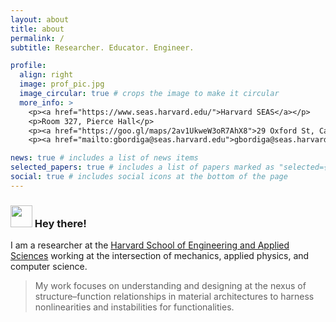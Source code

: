 ```yaml
---
layout: about
title: about
permalink: /
subtitle: Researcher. Educator. Engineer.

profile:
  align: right
  image: prof_pic.jpg
  image_circular: true # crops the image to make it circular
  more_info: >
    <p><a href="https://www.seas.harvard.edu/">Harvard SEAS</a></p>
    <p>Room 327, Pierce Hall</p>
    <p><a href="https://goo.gl/maps/2av1UkweW3oR7AhX8">29 Oxford St, Cambridge, MA 02138</a></p>
    <p><a href="mailto:gbordiga@seas.harvard.edu">gbordiga@seas.harvard.edu</a></p>

news: true # includes a list of news items
selected_papers: true # includes a list of papers marked as "selected={true}"
social: true # includes social icons at the bottom of the page
---
```


### <img src="https://media.giphy.com/media/hvRJCLFzcasrR4ia7z/giphy.gif" width="35"> Hey there!

I am a researcher at the [Harvard School of Engineering and Applied Sciences](https://www.seas.harvard.edu/) working at the intersection of mechanics, applied physics, and computer science.

> My work focuses on understanding and designing at the nexus of structure–function relationships in material architectures to harness nonlinearities and instabilities for functionalities.

